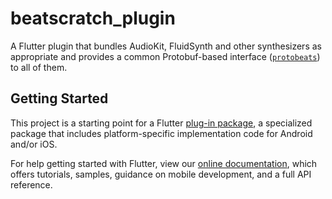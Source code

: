 # beatscratch_plugin

A Flutter plugin that bundles AudioKit, FluidSynth and other synthesizers as appropriate and provides a common Protobuf-based interface ([`protobeats`](https://github.com/falrm/protobeats)) to all of them.

## Getting Started

This project is a starting point for a Flutter
[plug-in package](https://flutter.dev/developing-packages/),
a specialized package that includes platform-specific implementation code for
Android and/or iOS.

For help getting started with Flutter, view our
[online documentation](https://flutter.dev/docs), which offers tutorials,
samples, guidance on mobile development, and a full API reference.

